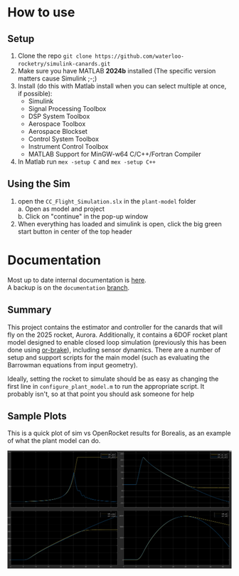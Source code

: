 # How to use
## Setup
1. Clone the repo `git clone https://github.com/waterloo-rocketry/simulink-canards.git`
2. Make sure you have MATLAB **2024b** installed (The specific version matters cause Simulink ;-;)
3. Install (do this with Matlab install when you can select multiple at once, if possible):
    - Simulink
    - Signal Processing Toolbox
    - DSP System Toolbox
    - Aerospace Toolbox
    - Aerospace Blockset
    - Control System Toolbox
    - Instrument Control Toolbox
    - MATLAB Support for MinGW-w64 C/C++/Fortran Compiler
4. In Matlab run `mex -setup C` and `mex -setup C++`

## Using the Sim
1. open the `CC_Flight_Simulation.slx` in the `plant-model` folder \
   a. Open as model and project \
   b. Click on "continue" in the pop-up window   
2. When everything has loaded and simulink is open, click the big green start button in center of the top header

# Documentation
Most up to date internal documentation is [here](https://www.overleaf.com/project/67239de67b73b702d3233692). \
A backup is on the `documentation` [branch](https://github.com/FinnBreu/WR-Controller-and-Estimator-Design/tree/main).

## Summary

This project contains the estimator and controller for the canards that will fly on the 2025 rocket, Aurora. Additionally, it contains a 6DOF rocket plant model designed to enable closed loop simulation (previously this has been done using [or-brake](https://github.com/waterloo-rocketry/or-airbrake-plugin)), including sensor dynamics. There are a number of setup and support scripts for the main model (such as evaluating the Barrowman equations from input geometry). 

Ideally, setting the rocket to simulate should be as easy as changing the first line in `configure_plant_model.m` to run the appropriate script. It probably isn't, so at that point you should ask someone for help

## Sample Plots
This is a quick plot of sim vs OpenRocket results for Borealis, as an example of what the plant model can do.

![.](/sample.png)
